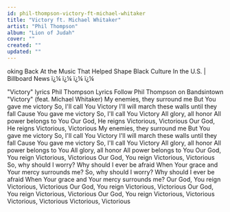 ```yaml
---
id: phil-thompson-victory-ft-michael-whitaker
title: "Victory ft. Michael Whitaker"
artist: "Phil Thompson"
album: "Lion of Judah"
cover: ""
created: ""
updated: ""
---
```


oking Back At the Music That Helped Shape Black Culture In the U.S. | Billboard News
ï¿¼ ï¿¼ ï¿¼ ï¿¼
 
"Victory" lyrics
Phil Thompson Lyrics
Follow Phil Thompson
on Bandsintown
"Victory"
(feat. Michael Whitaker)
My enemies, they surround me
But You gave me victory
So, I'll call You Victory
I'll will march these walls until they fall
Cause You gave me victory
So, I'll call You Victory
All glory, all honor
All power belongs to You
Our God, He reigns
Victorious, Victorious
Our God, He reigns
Victorious, Victorious
My enemies, they surround me
But You gave me victory
So, I'll call You Victory
I'll will march these walls until they fall
Cause You gave me victory
So, I'll call You Victory
All glory, all honor
All power belongs to You
All glory, all honor
All power belongs to You
Our God, You reign
Victorious, Victorious
Our God, You reign
Victorious, Victorious
So, why should I worry?
Why should I ever be afraid
When Your grace and
Your mercy surrounds me?
So, why should I worry?
Why should I ever be afraid
When Your grace and
Your mercy surrounds me?
Our God, You reign
Victorious, Victorious
Our God, You reign
Victorious, Victorious
Our God, You reign
Victorious, Victorious
Our God, You reign
Victorious, Victorious
Victorious, Victorious
Victorious, Victorious